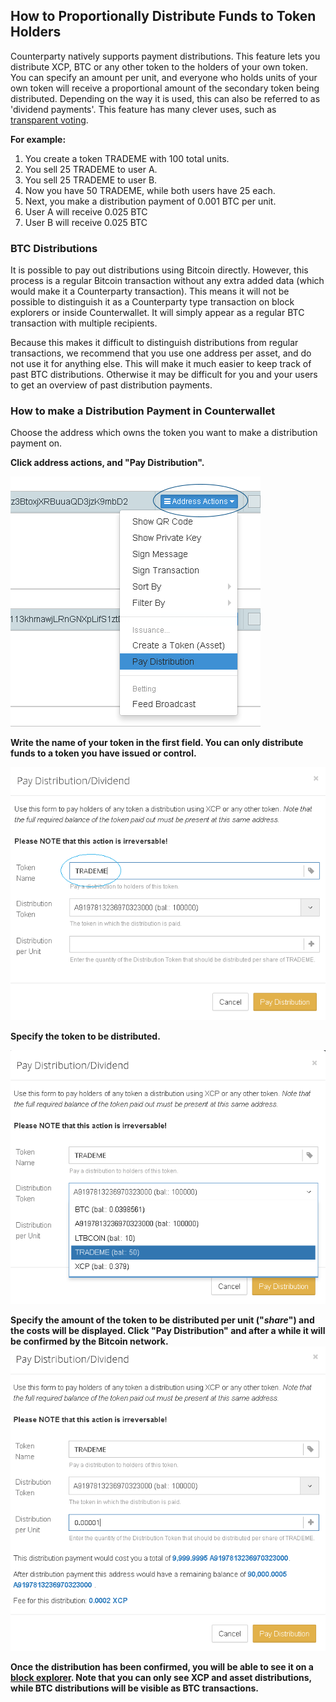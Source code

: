 How to Proportionally Distribute Funds to Token Holders
---------------------------

Counterparty natively supports payment distributions. This feature lets you distribute XCP, BTC or any other token to the holders of your own token. You can specify an amount per unit, and everyone who holds units of your own token will receive a proportional amount of the secondary token being distributed. Depending on the way it is used, this can also be referred to as 'dividend payments'. This feature has many clever uses, such as [transparent voting](voting_with_tokens.md).

**For example:**

1. You create a token TRADEME with 100 total units.
2. You sell 25 TRADEME to user A.
3. You sell 25 TRADEME to user B.
4. Now you have 50 TRADEME, while both users have 25 each.
5. Next, you make a distribution payment of 0.001 BTC per unit.
6. User A will receive 0.025 BTC
7. User B will receive 0.025 BTC

### BTC Distributions
It is possible to pay out distributions using Bitcoin directly. However, this process is a regular Bitcoin transaction without any extra added data (which would make it a Counterparty transaction). This means it will not be possible to distinguish it as a Counterparty type transaction on block explorers or inside Counterwallet. It will simply appear as a regular BTC transaction with multiple recipients.

Because this makes it difficult to distinguish distributions from regular transactions, we recommend that you use one address per asset, and do not use it for anything else. This will make it much easier to keep track of past BTC distributions. Otherwise it may be difficult for you and your users to get an overview of past distribution payments. 

### How to make a Distribution Payment in Counterwallet

Choose the address which owns the token you want to make a distribution payment on. 

**Click address actions, and "Pay Distribution".**

![](/_images/distribution1.png)

**Write the name of your token in the first field. You can only distribute funds to a token you have issued or control.**

![](/_images/distribution2.png)

**Specify the token to be distributed.**

![](/_images/distribution3.png)

**Specify the amount of the token to be distributed per unit ("_share_") and the costs will be displayed. Click "Pay Distribution" and after a while it will be confirmed by the Bitcoin network.**
![](/_images/distribution4.png)

**Once the distribution has been confirmed, you will be able to see it on a [block explorer](http://blockscan.com). Note that you can only see XCP and asset distributions, while BTC distributions will be visible as BTC transactions.**



